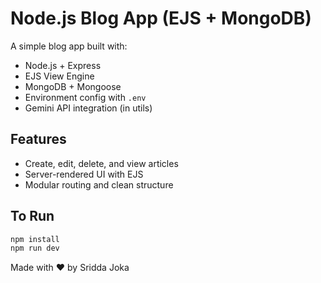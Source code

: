 # Node.js Blog App (EJS + MongoDB)

A simple blog app built with:

- Node.js + Express
- EJS View Engine
- MongoDB + Mongoose
- Environment config with `.env`
- Gemini API integration (in utils)

## Features
- Create, edit, delete, and view articles
- Server-rendered UI with EJS
- Modular routing and clean structure

## To Run

```bash
npm install
npm run dev
```
Made with ♥️ by Sridda Joka
